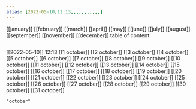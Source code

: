 ```yaml
---
alias: [2022-05-10,12:13,,,,,,,,,,,]
---
```

[[january]] [[february]] [[march]] [[april]] [[may]] [[june]] [[july]] [[august]] [[september]] [[november]] [[december]]
table of content
```toc
```

[[2022-05-10]] 12:13
[[1 october]]
[[2 october]]
[[3 october]]
[[4 october]]
[[5 october]]
[[6 october]]
[[7 october]]
[[8 october]]
[[9 october]]
[[10 october]]
[[11 october]]
[[12 october]]
[[13 october]]
[[14 october]]
[[15 october]]
[[16 october]]
[[17 october]]
[[18 october]]
[[19 october]]
[[20 october]]
[[21 october]]
[[22 october]]
[[23 october]]
[[24 october]]
[[25 october]]
[[26 october]]
[[27 october]]
[[28 october]]
[[29 october]]
[[30 october]]
[[31 october]]
```query
"october"
```